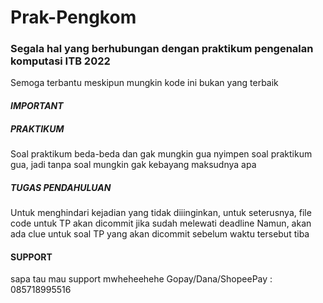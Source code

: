 # Prak-Pengkom
### Segala hal yang berhubungan dengan praktikum pengenalan komputasi ITB 2022
Semoga terbantu meskipun mungkin kode ini bukan yang terbaik



#### *IMPORTANT*
##### PRAKTIKUM
Soal praktikum beda-beda dan gak mungkin gua nyimpen soal praktikum gua, jadi tanpa soal mungkin gak kebayang maksudnya apa

##### TUGAS PENDAHULUAN
Untuk menghindari kejadian yang tidak diiinginkan, untuk seterusnya, file code untuk TP akan dicommit jika sudah melewati deadline
Namun, akan ada clue untuk soal TP yang akan dicommit sebelum waktu tersebut tiba

#### SUPPORT 
sapa tau mau support mwheheehehe
Gopay/Dana/ShopeePay : 085718995516
